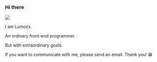 ### Hi there

![](https://komarev.com/ghpvc/?username=lumozx&color=blue&style=flat-square&label=PROFILE+VIEWS)

I am Lumozx.

An ordinary front-end programmer.

But with extraordinary goals.

If you want to communicate with me, please send an email. Thank you! 😁
